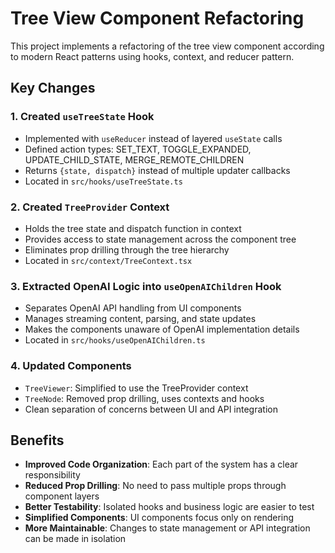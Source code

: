 # Tree View Component Refactoring

This project implements a refactoring of the tree view component according to modern React patterns using hooks, context, and reducer pattern.

## Key Changes

### 1. Created `useTreeState` Hook

- Implemented with `useReducer` instead of layered `useState` calls
- Defined action types: SET_TEXT, TOGGLE_EXPANDED, UPDATE_CHILD_STATE, MERGE_REMOTE_CHILDREN
- Returns `{state, dispatch}` instead of multiple updater callbacks
- Located in `src/hooks/useTreeState.ts`

### 2. Created `TreeProvider` Context

- Holds the tree state and dispatch function in context
- Provides access to state management across the component tree
- Eliminates prop drilling through the tree hierarchy
- Located in `src/context/TreeContext.tsx`

### 3. Extracted OpenAI Logic into `useOpenAIChildren` Hook

- Separates OpenAI API handling from UI components
- Manages streaming content, parsing, and state updates
- Makes the components unaware of OpenAI implementation details
- Located in `src/hooks/useOpenAIChildren.ts`

### 4. Updated Components

- `TreeViewer`: Simplified to use the TreeProvider context
- `TreeNode`: Removed prop drilling, uses contexts and hooks
- Clean separation of concerns between UI and API integration

## Benefits

- **Improved Code Organization**: Each part of the system has a clear responsibility
- **Reduced Prop Drilling**: No need to pass multiple props through component layers
- **Better Testability**: Isolated hooks and business logic are easier to test
- **Simplified Components**: UI components focus only on rendering
- **More Maintainable**: Changes to state management or API integration can be made in isolation
